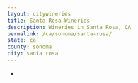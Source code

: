 ```yaml
---
layout: citywineries
title: Santa Rosa Wineries
description: Wineries in Santa Rosa, CA
permalink: /ca/sonoma/santa-rosa/
state: ca
county: sonoma
city: santa rosa
---
```

-
